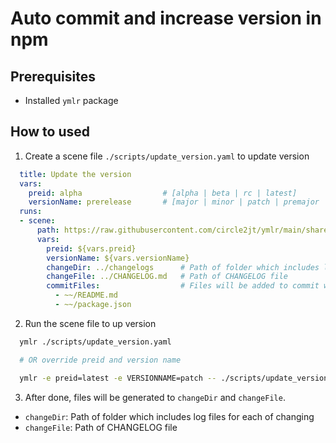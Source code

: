 # Auto commit and increase version in npm

## Prerequisites

- Installed `ymlr` package

## How to used

1. Create a scene file `./scripts/update_version.yaml` to update version
```yaml
  title: Update the version
  vars:
    preid: alpha                  # [alpha | beta | rc | latest]
    versionName: prerelease       # [major | minor | patch | premajor | preminor | prepatch | prerelease]
  runs:
  - scene:
      path: https://raw.githubusercontent.com/circle2jt/ymlr/main/shares/version.yaml
      vars:
        preid: ${vars.preid}
        versionName: ${vars.versionName}
        changeDir: ../changelogs      # Path of folder which includes log files for each of changing
        changeFile: ../CHANGELOG.md   # Path of CHANGELOG file
        commitFiles:                  # Files will be added to commit when up version
          - ~~/README.md
          - ~~/package.json
```

2. Run the scene file to up version
```sh
  ymlr ./scripts/update_version.yaml

  # OR override preid and version name

  ymlr -e preid=latest -e VERSIONNAME=patch -- ./scripts/update_version.yaml
```

3. After done, files will be generated to `changeDir` and `changeFile`.

- `changeDir`: Path of folder which includes log files for each of changing
- `changeFile`: Path of CHANGELOG file
